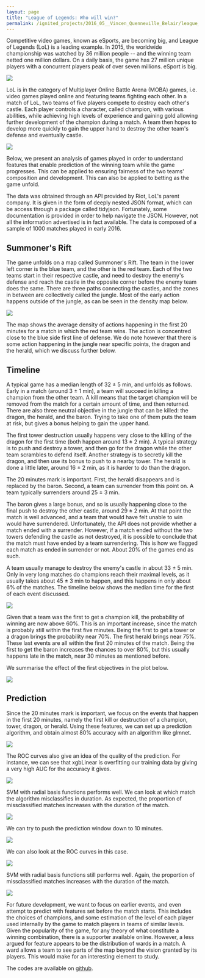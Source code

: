 ```yaml
---
layout: page
title: "League of Legends: Who will win?"
permalink: /ignited_projects/2016_05__Vincen_Quenneville_Belair/league_of_legends/
---
```


Competitive video games, known as eSports, are becoming big, and League of Legends (LoL) is a leading example. In 2015, the worldwide championship was watched by 36 million people -- and the winning team netted one million dollars. On a daily basis, the game has 27 million unique players with a concurrent players peak of over seven millions. eSport is big.

![](/ignited_projects/2016_05__Vincen_Quenneville_Belair/league_of_legends_figures/world_championship_2015.jpg)

LoL is in the category of Multiplayer Online Battle Arena (MOBA) games, i.e. video games played online and featuring teams fighting each other. In a match of LoL, two teams of five players compete to destroy each other's castle. Each player controls a character, called champion, with various abilities, while achieving high levels of experience and gaining gold allowing further development of the champion during a match. A team then hopes to develop more quickly to gain the upper hand to destroy the other team's defense and eventually castle.

![](/ignited_projects/2016_05__Vincen_Quenneville_Belair/league_of_legends_figures/game_example.jpg)

Below, we present an analysis of games played in order to understand features that enable prediction of the winning team while the game progresses. This can be applied to ensuring fairness of the two teams' composition and development. This can also be applied to betting as the game unfold.

The data was obtained through an API provided by Riot, LoL's parent company. It is given in the form of deeply nested JSON format, which can be access through a package called tidyjson. Fortunately, some documentation is provided in order to help navigate the JSON. However, not all the information advertised is in fact available. The data is composed of a sample of 1000 matches played in early 2016.

## Summoner's Rift

The game unfolds on a map called Summoner's Rift. The team in the lower left corner is the blue team, and the other is the red team. Each of the two teams start in their respective castle, and need to destroy the enemy's defense and reach the castle in the opposite corner before the enemy team does the same. There are three paths connecting the castles, and the zones in between are collectively called the jungle. Most of the early action happens outside of the jungle, as can be seen in the density map below.

![](/ignited_projects/2016_05__Vincen_Quenneville_Belair/league_of_legends_figures/map_20.png)

The map shows the average density of actions happening in the first 20 minutes for a match in which the red team wins. The action is concentred close to the blue side first line of defense. We do note however that there is some action happening in the jungle near specific points, the dragon and the herald, which we discuss further below.

## Timeline

A typical game has a median length of 32 &plusmn; 5 min, and unfolds as follows. Early in a match (around 3 &plusmn; 1 min), a team will succeed in killing a champion from the other team. A kill means that the target champion will be removed from the match for a certain amount of time, and then returned. There are also three neutral objective in the jungle that can be killed: the dragon, the herald, and the baron. Trying to take one of them puts the team at risk, but gives a bonus helping to gain the upper hand. 

The first tower destruction usually happens very close to the killing of the dragon for the first time (both happen around 13 &plusmn; 2 min). A typical strategy is to push and destroy a tower, and then go for the dragon while the other team scrambles to defend itself. Another strategy is to secretly kill the dragon, and then use its bonus to push to a nearby tower. The herald is done a little later, around 16 &plusmn; 2 min, as it is harder to do than the dragon.

The 20 minutes mark is important. First, the herald disappears and is replaced by the baron. Second, a team can surrender from this point on. A team typically surrenders around 25 &plusmn; 3 min.

The baron gives a large bonus, and so is usually happening close to the final push to destroy the other castle, around 29 &plusmn; 2 min. At that point the match is well advanced, and a team that would have felt unable to win would have surrendered. Unfortunately, the API does not provide whether a match ended with a surrender. However, if a match ended without the two towers defending the castle as not destroyed, it is possible to conclude that the match must have ended by a team surrendering. This is how we flagged each match as ended in surrender or not. About 20% of the games end as such.

A team usually manage to destroy the enemy's castle in about 33 &plusmn; 5 min. Only in very long matches do champions reach their maximal levels, as it usually takes about 45 &plusmn; 3 min to happen, and this happens in only about 6% of the matches. The timeline below shows the median time for the first of each event discussed.

![](/ignited_projects/2016_05__Vincen_Quenneville_Belair/league_of_legends_figures/timeline.png)

Given that a team was the first to get a champion kill, the probability of winning are now above 60%. This is an important increase, since the match is probably still within the first five minutes. Being the first to get a tower or a dragon brings the probability near 70%. The first herald brings near 75%. These last events are all within the first 20 minutes of the match. Being the first to get the baron increases the chances to over 80%, but this usually happens late in the match, near 30 minutes as mentioned before.

We summarise the effect of the first objectives in the plot below.

![](/ignited_projects/2016_05__Vincen_Quenneville_Belair/league_of_legends_figures/conditional.png)

## Prediction

Since the 20 minutes mark is important, we focus on the events that happen in the first 20 minutes, namely the first kill or destruction of a champion, tower, dragon, or herald. Using these features, we can set up a prediction algorithm, and obtain almost 80% accuracy with an algorithm like glmnet.

![](/ignited_projects/2016_05__Vincen_Quenneville_Belair/league_of_legends_figures/methods_acc_20.png)

The ROC curves also give an idea of the quality of the prediction. For instance, we can see that xgbLinear is overfitting our training data by giving a very high AUC for the accuracy it gives.

![](/ignited_projects/2016_05__Vincen_Quenneville_Belair/league_of_legends_figures/methods_roc_20.png)

SVM with radial basis functions performs well. We can look at which match the algorithm misclassifies in duration. As expected, the proportion of missclassified matches increases with the duration of the match.

![](/ignited_projects/2016_05__Vincen_Quenneville_Belair/league_of_legends_figures/misclassified_20.png)

We can try to push the prediction window down to 10 minutes. 

![](/ignited_projects/2016_05__Vincen_Quenneville_Belair/league_of_legends_figures/methods_acc_10.png)

We can also look at the ROC curves in this case. 

![](/ignited_projects/2016_05__Vincen_Quenneville_Belair/league_of_legends_figures/methods_roc_10.png)

SVM with radial basis functions still performs well. Again, the proportion of missclassified matches increases with the duration of the match.

![](/ignited_projects/2016_05__Vincen_Quenneville_Belair/league_of_legends_figures/misclassified_10.png)


For future development, we want to focus on earlier events, and even attempt to predict with features set before the match starts. This includes the choices of champions, and some estimation of the level of each player used internally by the game to match players in teams of similar levels. Given the popularity of the game, for any theory of what constitute a winning combination, there is a supporter available online. However, a less argued for feature appears to be the distribution of wards in a match. A ward allows a team to see parts of the map beyond the vision granted by its players. This would make for an interesting element to study.

The codes are available on [github](https://github.com/vincentqb/league-of-legends).